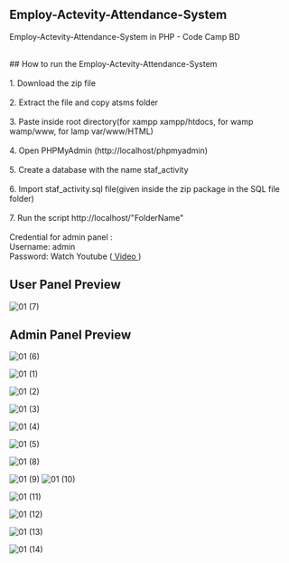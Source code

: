 ## Employ-Actevity-Attendance-System

Employ-Actevity-Attendance-System in PHP - Code Camp BD<br/>

<br/>
## How to run the Employ-Actevity-Attendance-System<br/>
<br/>
1. Download the zip file<br/>
<br/>
2. Extract the file and copy atsms  folder<br/>
<br/>
3. Paste inside root directory(for xampp xampp/htdocs, for wamp wamp/www, for lamp var/www/HTML)<br/>
<br/>
4. Open PHPMyAdmin (http://localhost/phpmyadmin)<br/>
<br/>
5. Create a database with the name staf_activity<br/>
<br/>
6. Import staf_activity.sql file(given inside the zip package in the SQL file folder)<br/>
<br/>
7. Run the script http://localhost/"FolderName"<br/>
<br/>
Credential for admin panel : <br/>
Username: admin <br/>
Password: Watch Youtube (<a href = "https://www.youtube.com/channel/UChYhUxkwDNialcxj-OFRcDw" target="_blank"> Video </a>  ) <br/>

## User Panel Preview

![01 (7)](https://user-images.githubusercontent.com/78216965/216753668-27034df4-ff92-4956-a98e-bfd19c651b8d.png)

## Admin Panel Preview

![01 (6)](https://user-images.githubusercontent.com/78216965/216753667-25bc51e2-e035-4a9f-ae8a-46ea2f8a44a6.png)

![01 (1)](https://user-images.githubusercontent.com/78216965/216753650-b660a81f-e165-4c7c-8cf2-8cd8b7a38b76.png)

![01 (2)](https://user-images.githubusercontent.com/78216965/216753656-8a7de273-64bb-4ec5-a410-9c31ab825961.png)

![01 (3)](https://user-images.githubusercontent.com/78216965/216753662-73ae3ebd-eb88-4e7f-82b9-f02652bddde7.png)

![01 (4)](https://user-images.githubusercontent.com/78216965/216753663-310cddae-26f0-4903-8edd-df493b0151d1.png)

![01 (5)](https://user-images.githubusercontent.com/78216965/216753664-3990bef2-49be-42ac-89ac-0790216668e6.png)

![01 (8)](https://user-images.githubusercontent.com/78216965/216753669-526bf130-4ffb-4014-9ac0-b1f49678096a.png)

![01 (9)](https://user-images.githubusercontent.com/78216965/216753671-8722f5d4-34e4-40d0-93b5-e3c6f9b49fce.png) ![01 (10)](https://user-images.githubusercontent.com/78216965/216753674-3d637b95-d8d9-48e0-b149-976735dcc1f8.png)

![01 (11)](https://user-images.githubusercontent.com/78216965/216753676-89ca7069-ea07-45fd-b836-320b3cf0a8e6.png)

![01 (12)](https://user-images.githubusercontent.com/78216965/216753678-d28e0e63-0ca3-40a5-8c06-ee21dae57006.png)

![01 (13)](https://user-images.githubusercontent.com/78216965/216753679-2113c12e-7791-4c7b-91d5-3528a81a2130.png)

![01 (14)](https://user-images.githubusercontent.com/78216965/216753680-44c61e72-462e-442a-87ee-864df89d79fc.png)
